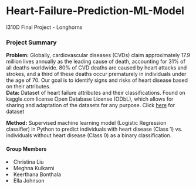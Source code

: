 # Heart-Failure-Prediction-ML-Model
I310D Final Project - Longhorns

<h3>Project Summary</h3>
<body> 
<b>Problem:</b> Globally, cardiovascular diseases (CVDs) claim approximately 17.9 million lives
annually as the leading cause of death, accounting for 31% of all deaths worldwide. 80% of CVD
deaths are caused by heart attacks and strokes, and a third of these deaths occur prematurely in
individuals under the age of 70. Our goal is to identify signs and risks of heart disease based on their attributes.
<br>
<b>Data:</b> Dataset of heart failure attributes and their classifications. Found on kaggle.com license Open Database License (ODbL), which allows for sharing and adaptation of the datasets for any purpose. Click <a href="https://www.kaggle.com/datasets/fedesoriano/heart-failure-prediction?resource=download">here</a> for dataset
  
<b>Method:</b> Supervised machine learning model (Logistic Regression classifier) in Python to predict individuals with heart disease (Class 1) vs. individuals without heart disease (Class 0) as a binary classification. 
</body>


<h4>Group Members</h4>
  <li>Christina Liu</li>
  <li>Meghna Kulkarni</li>
  <li>Keerthana Bonthala</li>
  <li>Ella Johnson</li>
